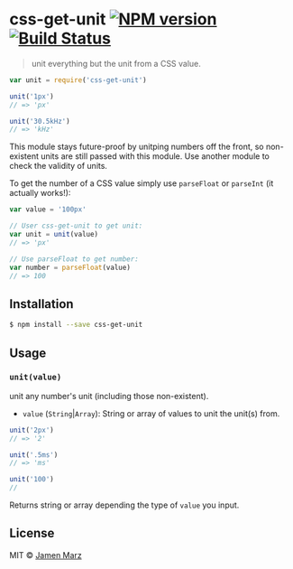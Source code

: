 # css-get-unit [![NPM version](https://badge.fury.io/js/css-get-unit.svg)](https://npmjs.org/package/css-get-unit) [![Build Status](https://travis-ci.org/jamen/css-get-unit.svg?branch=master)](https://travis-ci.org/jamen/css-get-unit)

> unit everything but the unit from a CSS value.

```js
var unit = require('css-get-unit')

unit('1px')
// => 'px'

unit('30.5kHz')
// => 'kHz'
```

This module stays future-proof by unitping numbers off the front, so non-existent units are still passed with this module.  Use another module to check the validity of units.

To get the number of a CSS value simply use `parseFloat` or `parseInt` (it actually works!):

```javascript
var value = '100px'

// User css-get-unit to get unit:
var unit = unit(value)
// => 'px'

// Use parseFloat to get number:
var number = parseFloat(value)
// => 100
```

## Installation

```sh
$ npm install --save css-get-unit
```

## Usage

### `unit(value)`

unit any number's unit (including those non-existent).

 - `value` (`String`|`Array`): String or array of values to unit the unit(s) from.

```javascript
unit('2px')
// => '2'

unit('.5ms')
// => 'ms'

unit('100')
//
```

Returns string or array depending the type of `value` you input.

## License

MIT © [Jamen Marz](https://github.com/jamen)
